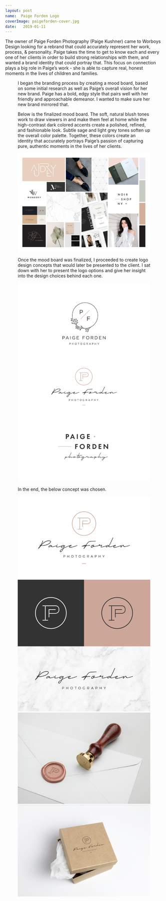 ```yaml
---
layout: post
name:  Paige Forden Logo
coverImage: paigeforden-cover.jpg
date:   2019-01-11
---
```


The owner of Paige Forden Photography (Paige Kushner) came to Worboys Design looking for a rebrand that could accurately represent her work, process, & personality. Paige takes the time to get to know each and every one of her clients in order to build strong relationships with them, and wanted a brand identity that could portray that. This focus on connection plays a big role in Paige’s work - she is able to capture real, honest moments in the lives of children and families.

<figure>
    <figcaption>
        <p>I began the branding process by creating a mood board, based on some initial research as well as Paige’s overall vision for her new brand. Paige has a bold, edgy style that pairs well with her friendly and approachable demeanor. I wanted to make sure her new brand mirrored that.</p>
        <p>Below is the finalized mood board. The soft, natural blush tones work to draw viewers in and make them feel at home while the high-contrast dark colored accents create a polished, refined, and fashionable look. Subtle sage and light grey tones soften up the overall color palette. Together, these colors create an identity that accurately portrays Paige’s passion of capturing pure, authentic moments in the lives of her clients.</p>
    </figcaption>
    <img src="../img/paigeforden-1.jpg" alt="handbell" />
</figure>
<figure>
    <figcaption>
        <p>Once the mood board was finalized, I proceeded to create logo design concepts that would later be presented to the client. I sat down with her to present the logo options and give her insight into the design choices behind each one.</p>
    </figcaption>
    <img src="../img/paigeforden-2.jpg" alt="handbell" />
</figure>
<figure>
    <figcaption>
        <p>In the end, the below concept was chosen.</p>
    </figcaption>
    <img src="../img/paigeforden-3.jpg" alt="handbell" />
    <img src="../img/paigeforden-4.jpg" alt="handbell" />
    <img src="../img/paigeforden-5.jpg" alt="handbell" />
</figure>
